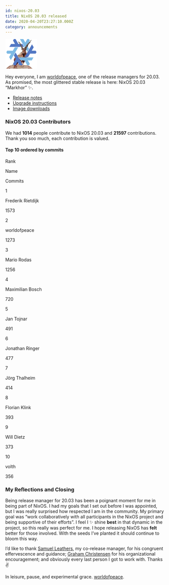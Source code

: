 ```yaml
---
id: nixos-20.03
title: NixOS 20.03 released
date: 2020-04-20T23:27:10.000Z
category: announcements
---
```


[![20.03 Markhor logo](../../../assets/logo/nixos-logo-20.03-markhor-lores.png)](https://github.com/NixOS/nixos-artwork/blob/master/releases/20.03-markhor/markhor.png)

Hey everyone, I am [worldofpeace](https://discourse.nixos.org/u/worldofpeace), one of the release managers for 20.03. As promised, the most glittered stable release is here: NixOS 20.03 “Markhor” ✨.

- [Release notes](/manual/nixos/stable/release-notes.html#sec-release-20.03)
- [Upgrade instructions](/manual/nixos/stable/index.html#sec-upgrading)
- [Image downloads](/download)

### NixOS 20.03 Contributors

We had **1014** people contribute to NixOS 20.03 and **21597** contributions. Thank you soo much, each contribution is valued.

#### Top 10 ordered by commits

Rank

Name

Commits

1

Frederik Rietdijk

1573

2

worldofpeace

1273

3

Mario Rodas

1256

4

Maximilian Bosch

720

5

Jan Tojnar

491

6

Jonathan Ringer

477

7

Jörg Thalheim

414

8

Florian Klink

393

9

Will Dietz

373

10

volth

356

### My Reflections and Closing

Being release manager for 20.03 has been a poignant moment for me in being part of NixOS. I had my goals that I set out before I was appointed, but I was really surprised how respected I am in the community. My primary goal was “work collaboratively with all participants in the NixOS project and being supportive of their efforts”. I feel I ✨ shine **best** in that dynamic in the project, so this really was perfect for me. I hope releasing NixOS has **felt** better for those involved. With the seeds I’ve planted it should continue to bloom this way.

I’d like to thank [Samuel Leathers](https://discourse.nixos.org/u/disassembler), my co-release manager, for his congruent effervescence and guidance; [Graham Christensen](https://discourse.nixos.org/u/grahamc) for his organizational encouragement; and obviously every last person I got to work with. Thanks ✌️

In leisure, pause, and experimental grace. [worldofpeace](https://discourse.nixos.org/u/worldofpeace).
